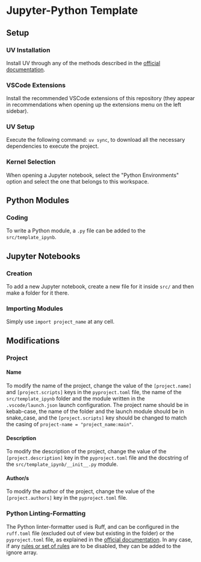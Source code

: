 # Jupyter-Python Template

## Setup

### UV Installation

Install UV through any of the methods described in the [official documentation](https://docs.astral.sh/uv/getting-started/installation/).

### VSCode Extensions

Install the recommended VSCode extensions of this repository (they appear in recommendations when opening up the extensions menu on the left sidebar).

### UV Setup

Execute the following command: `uv sync`, to download all the necessary dependencies to execute the project.

### Kernel Selection

When opening a Jupyter notebook, select the "Python Environments" option and select the one that belongs to this workspace.

## Python Modules

### Coding

To write a Python module, a `.py` file can be added to the `src/template_ipynb`.

## Jupyter Notebooks

### Creation

To add a new Jupyter notebook, create a new file for it inside `src/` and then make a folder for it there.

### Importing Modules

Simply use `import project_name` at any cell.

## Modifications

### Project

#### Name

To modify the name of the project, change the value of the `[project.name]`  and `[project.scripts]` keys in the `pyproject.toml` file, the name of the `src/template_ipynb` folder and the module written in the `.vscode/launch.json` launch configuration. The project name should be in kebab-case, the name of the folder and the launch module should be in snake_case, and the `[project.scripts]` key should be changed to match the casing of `project-name = "project_name:main"`.

#### Description

To modify the description of the project, change the value of the `[project.description]` key in the `pyproject.toml` file and the docstring of the `src/template_ipynb/__init__.py` module.

#### Author/s

To modify the author of the project, change the value of the `[project.authors]` key in the `pyproject.toml` file.

### Python Linting-Formatting

The Python linter-formatter used is Ruff, and can be configured in the `ruff.toml` file (excluded out of view but existing in the folder) or the `pyproject.toml` file, as explained in the [official documentation](https://docs.astral.sh/ruff/settings/). In any case, if any [rules or set of rules](https://docs.astral.sh/ruff/rules/) are to be disabled, they can be added to the ignore array.
